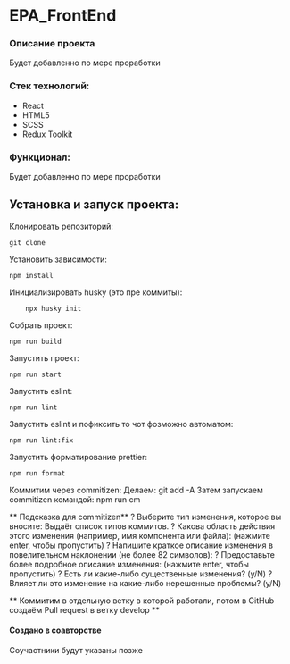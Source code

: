 # EPA_FrontEnd

### Описание проекта

Будет добавленно по мере проработки

### Стек технологий:

- React
- HTML5
- SCSS
- Redux Toolkit

### Функционал:

Будет добавленно по мере проработки

## Установка и запуск проекта:

Клонировать репозиторий:

    git clone

Установить зависимости:

    npm install

Инициализировать husky (это пре коммиты):

    	npx husky init

Собрать проект:

    npm run build

Запустить проект:

    npm run start

Запустить eslint:

    npm run lint

Запустить eslint и пофиксить то чот фозможно автоматом:

    npm run lint:fix

Запустить форматирование prettier:

    npm run format

Коммитим через commitizen:
Делаем: git add -A
Затем запускаем commitizen командой:
npm run cm

** Подсказка для commitizen**
? Выберите тип изменения, которое вы вносите:
Выдаёт список типов коммитов.
? Какова область действия этого изменения (например, имя компонента или файла): (нажмите enter, чтобы пропустить)
? Напишите краткое описание изменения в повелительном наклонении (не более 82 символов):
? Предоставьте более подробное описание изменения: (нажмите enter, чтобы пропустить)
? Есть ли какие-либо существенные изменения? (y/N)
? Влияет ли это изменение на какие-либо нерешенные проблемы? (y/N)

** Коммитим в отдельную ветку в которой работали, потом в GitHub создаём Pull request в ветку develop **

#### Создано в соавторстве

Соучастники будут указаны позже
